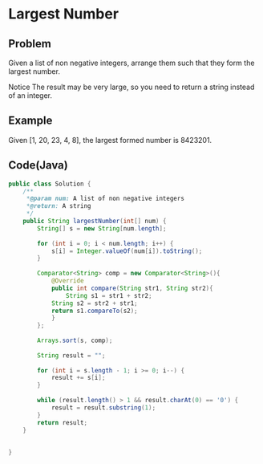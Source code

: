 Largest Number
===

## Problem

Given a list of non negative integers, arrange them such that they form the largest number.

 Notice
The result may be very large, so you need to return a string instead of an integer.



## Example

Given [1, 20, 23, 4, 8], the largest formed number is 8423201.

Code(Java)
----------

```java
public class Solution {
    /**
     *@param num: A list of non negative integers
     *@return: A string
     */
    public String largestNumber(int[] num) {
        String[] s = new String[num.length];
        
        for (int i = 0; i < num.length; i++) {
            s[i] = Integer.valueOf(num[i]).toString();
        }
        
        Comparator<String> comp = new Comparator<String>(){
		    @Override
		    public int compare(String str1, String str2){
		        String s1 = str1 + str2;
			String s2 = str2 + str1;
			return s1.compareTo(s2); 
		    }
	    };
	        
        Arrays.sort(s, comp);
        
        String result = "";
        
        for (int i = s.length - 1; i >= 0; i--) {
            result += s[i];
        }
        
        while (result.length() > 1 && result.charAt(0) == '0') {
            result = result.substring(1);
        }
        return result;
    }
    
    
}
```